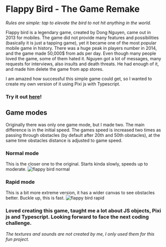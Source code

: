 # Flappy Bird - The Game Remake

_Rules are simple: tap to elevate the bird to not hit anything in the world._

Flappy bird is a legendary game, created by Dong Nguyen, came out in 2013 for mobiles.
The game did not provide many features and possibilities (basically it is just a tapping game), yet it became one of the most popular mobile game in history.
There was a huge peak in players number in 2014, and the game made 50,000$ from ads per day. Even though many people loved the game, some of them hated it.
Nguyen got a lot of messages, many requests for interviews, also insults and death threats. He had enough of it, and made him delete the game from app stores.

I am amazed how successful this simple game could get, so I wanted to create my own version of it using Pixi js with Typescript.

### Try it out [here](https://kucupwn.github.io/Pixi-Flappy-Bird/)!

## Game modes

Originally there was only one game mode, but I made two. The main difference is in the initial speed.
The games speed is increased two times as passing through obstacles (by default after 20th and 50th obstacles), at the same time obstacles distance is adjusted to game speed.

### Normal mode

This is the closer one to the original. Starts kinda slowly, speeds up to moderate.
![flappy bird normal](https://github.com/kucupwn/Pixi-Flappy-Bird/assets/129608855/e43dfcc5-cc88-4b98-ac10-cf5f3b099f32)

### Rapid mode

This is a bit more extreme version, it has a wider canvas to see obstacles better. Buckle up, this is fast.
![flappy bird rapid](https://github.com/kucupwn/Pixi-Flappy-Bird/assets/129608855/30de6016-50eb-412e-aee6-0e2221f0000a)

### Loved creating this game, taught me a lot about JS objects, Pixi js and Typescript. Looking forward to face the next coding challenge.

_The textures and sounds are not created by me, I only used them for this fun project._
